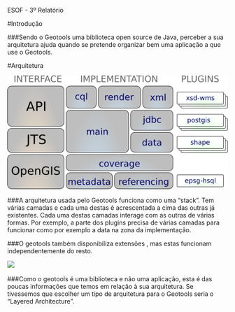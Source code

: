 ESOF - 3º Relatório


#Introdução

###Sendo o Geotools uma biblioteca open source de Java, perceber a sua arquitetura ajuda quando se pretende organizar bem uma aplicação a que use o Geotools.


#Arquitetura

<img src="./images/geotools_arquitetura.png" />

###A arquitetura usada pelo Geotools funciona como uma “stack”. Tem várias camadas e cada uma destas é acrescentada a cima das outras já existentes. Cada uma destas camadas interage com as outras de várias formas. Por exemplo, a parte dos plugins precisa de várias camadas para funcionar como por exemplo a data na zona da implementação.

###O geotools também disponibiliza extensões , mas estas funcionam independentemente do resto.

<img src="./images/geotools_arquitetura_extensões.png" />


###Como o geotools é uma biblioteca e não uma aplicação, esta é das poucas informações que temos em relação à sua arquitetura. Se tivessemos que escolher um tipo de arquitetura para o Geotools seria o “Layered Architecture”.
